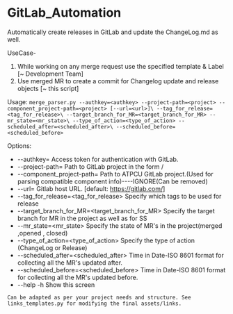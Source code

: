 # GitLab_Automation
Automatically create releases in GitLab and update the ChangeLog.md as well.

UseCase-
1. While working on any merge request use the specified template & Label [~ Development Team]
2. Use merged MR to create a commit for Changelog update and release objects [~ this script]

Usage:
    `merge_parser.py --authkey=<authkey> --project-path=<project> --component_project-path=<project> [--url=<url>]\
                    --tag_for_release=<tag_for_release>\
                    --target_branch_for_MR=<target_branch_for_MR> --mr_state=<mr_state>\
                    --type_of_action=<type_of_action> --scheduled_after=<scheduled_after>\
                    --scheduled_before=<scheduled_before>`

Options:
-    --authkey=<authkey>                           Access token for authentication with GitLab.
-    --project-path=<project>                      Path to GitLab project in the form <namespace>/<project>
-    --component_project-path=<project>            Path to ATPCU GitLab project.(Used for parsing compatible component info)----IGNORE(Can be removed)
-    --url=<url>                                   Gitlab host URL. [default: https://gitlab.com/]
-    --tag_for_release=<tag_for_release>           Specify which tags to be used for release
-    --target_branch_for_MR=<target_branch_for_MR> Specify the target branch for MR in the project as well as for SS
-    --mr_state=<mr_state>                         Specify the state of MR's in the project(merged ,opened , closed)
-    --type_of_action=<type_of_action>             Specify the type of action (ChangeLog or Release)
-    --scheduled_after=<scheduled_after>           Time in Date-ISO 8601 format for collecting all the MR's updated after.
-    --scheduled_before=<scheduled_before>         Time in Date-ISO 8601 format for collecting all the MR's updated before.
-    --help -h                                     Show this screen
    
    Can be adapted as per your project needs and structure. See links_templates.py for modifying the final assets/links.

